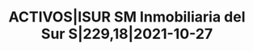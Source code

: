 ---
layout: asset
title: ACTIVOS|ISUR SM Inmobiliaria del Sur S|229,18|2021-10-27
isin: ES0554653248
---